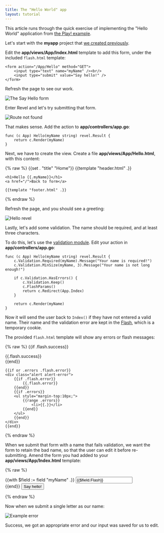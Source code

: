```yaml
---
title: The "Hello World" app
layout: tutorial
---
```


This article runs through the quick exercise of implementing the "Hello World"
application from
[the Play! example](http://www.playframework.org/documentation/1.2.4/firstapp).

Let's start with the **myapp** project that [we created previously](createapp.html).

Edit the **app/views/App/Index.html** template to add this form, under the
included `flash.html` template:

	<form action="/App/Hello" method="GET">
	    <input type="text" name="myName" /><br/>
	    <input type="submit" value="Say hello!" />
	</form>

Refresh the page to see our work.

![The Say Hello form](../img/AlohaForm.png)

Enter Revel and let's try submitting that form.

![Route not found](../img/HelloRouteNotFound.png)

That makes sense.  Add the action to **app/controllers/app.go**:

	func (c App) Hello(myName string) revel.Result {
		return c.Render(myName)
	}


Next, we have to create the view.  Create a file
**app/views/App/Hello.html**, with this content:

{% raw %}
	{{set . "title" "Home"}}
	{{template "header.html" .}}

	<h1>Hello {{.myName}}</h1>
	<a href="/">Back to form</a>

	{{template "footer.html" .}}
{% endraw %}

Refresh the page, and you should see a greeting:

![Hello revel](../img/HelloRevel.png)

Lastly, let's add some validation.  The name should be required, and at least
three characters.

To do this, let's use the [validation module](../manual/validation.html).  Edit
your action in **app/controllers/app.go**:

	func (c App) Hello(myName string) revel.Result {
		c.Validation.Required(myName).Message("Your name is required!")
		c.Validation.MinSize(myName, 3).Message("Your name is not long enough!")

		if c.Validation.HasErrors() {
			c.Validation.Keep()
			c.FlashParams()
			return c.Redirect(App.Index)
		}

		return c.Render(myName)
	}

Now it will send the user back to `Index()` if they have not entered a valid
name. Their name and the validation error are kept in the
[Flash](../manual/sessionflash.html), which is a temporary cookie.

The provided `flash.html` template will show any errors or flash messages:

{% raw %}
	{{if .flash.success}}
	<div class="alert alert-success">
		{{.flash.success}}
	</div>
	{{end}}

	{{if or .errors .flash.error}}
	<div class="alert alert-error">
		{{if .flash.error}}
			{{.flash.error}}
		{{end}}
		{{if .errors}}
		<ul style="margin-top:10px;">
			{{range .errors}}
				<li>{{.}}</li>
			{{end}}
		</ul>
		{{end}}
	</div>
	{{end}}
{% endraw %}

When we submit that form with a name that fails validation, we want the form to retain the bad name, so that the user can edit it before re-submitting.  Amend the form you had added to your **app/views/App/Index.html** template:

{% raw %}
	<form action="/App/Hello" method="GET">
		{{with $field := field "myName" .}}
			<input type="text" name="{{$field.Name}}" value="{{$field.Flash}}"/><br/>
		{{end}}
		<input type="submit" value="Say hello!" />
	</form>
{% endraw %}

Now when we submit a single letter as our name:

![Example error](../img/HelloNameNotLongEnough.png)

Success, we got an appropriate error and our input was saved for us to edit.
